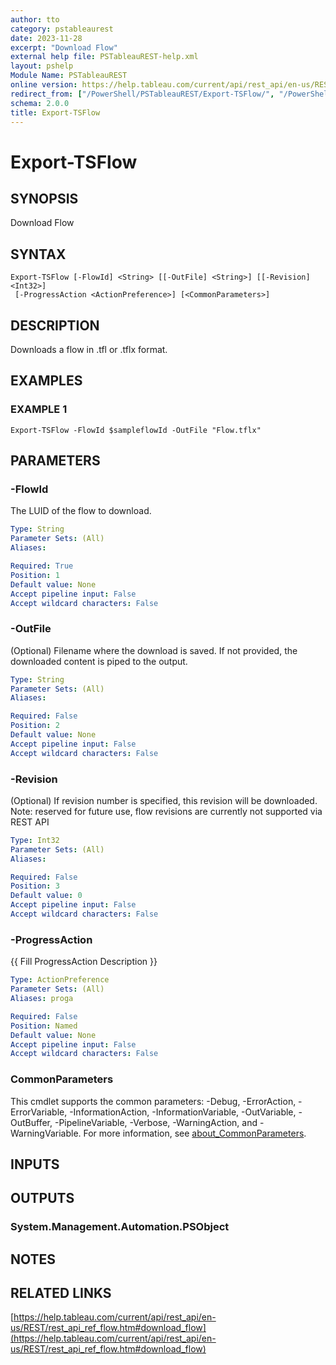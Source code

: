 ```yaml
---
author: tto
category: pstableaurest
date: 2023-11-28
excerpt: "Download Flow"
external help file: PSTableauREST-help.xml
layout: pshelp
Module Name: PSTableauREST
online version: https://help.tableau.com/current/api/rest_api/en-us/REST/rest_api_ref_flow.htm#download_flow
redirect_from: ["/PowerShell/PSTableauREST/Export-TSFlow/", "/PowerShell/PSTableauREST/export-tsflow/", "/PowerShell/export-tsflow/"]
schema: 2.0.0
title: Export-TSFlow
---
```


# Export-TSFlow

## SYNOPSIS
Download Flow

## SYNTAX

```
Export-TSFlow [-FlowId] <String> [[-OutFile] <String>] [[-Revision] <Int32>]
 [-ProgressAction <ActionPreference>] [<CommonParameters>]
```

## DESCRIPTION
Downloads a flow in .tfl or .tflx format.

## EXAMPLES

### EXAMPLE 1
```
Export-TSFlow -FlowId $sampleflowId -OutFile "Flow.tflx"
```

## PARAMETERS

### -FlowId
The LUID of the flow to download.

```yaml
Type: String
Parameter Sets: (All)
Aliases:

Required: True
Position: 1
Default value: None
Accept pipeline input: False
Accept wildcard characters: False
```

### -OutFile
(Optional) Filename where the download is saved.
If not provided, the downloaded content is piped to the output.

```yaml
Type: String
Parameter Sets: (All)
Aliases:

Required: False
Position: 2
Default value: None
Accept pipeline input: False
Accept wildcard characters: False
```

### -Revision
(Optional) If revision number is specified, this revision will be downloaded.
Note: reserved for future use, flow revisions are currently not supported via REST API

```yaml
Type: Int32
Parameter Sets: (All)
Aliases:

Required: False
Position: 3
Default value: 0
Accept pipeline input: False
Accept wildcard characters: False
```

### -ProgressAction
{{ Fill ProgressAction Description }}

```yaml
Type: ActionPreference
Parameter Sets: (All)
Aliases: proga

Required: False
Position: Named
Default value: None
Accept pipeline input: False
Accept wildcard characters: False
```

### CommonParameters
This cmdlet supports the common parameters: -Debug, -ErrorAction, -ErrorVariable, -InformationAction, -InformationVariable, -OutVariable, -OutBuffer, -PipelineVariable, -Verbose, -WarningAction, and -WarningVariable. For more information, see [about_CommonParameters](http://go.microsoft.com/fwlink/?LinkID=113216).

## INPUTS

## OUTPUTS

### System.Management.Automation.PSObject
## NOTES

## RELATED LINKS

[https://help.tableau.com/current/api/rest_api/en-us/REST/rest_api_ref_flow.htm#download_flow](https://help.tableau.com/current/api/rest_api/en-us/REST/rest_api_ref_flow.htm#download_flow)

